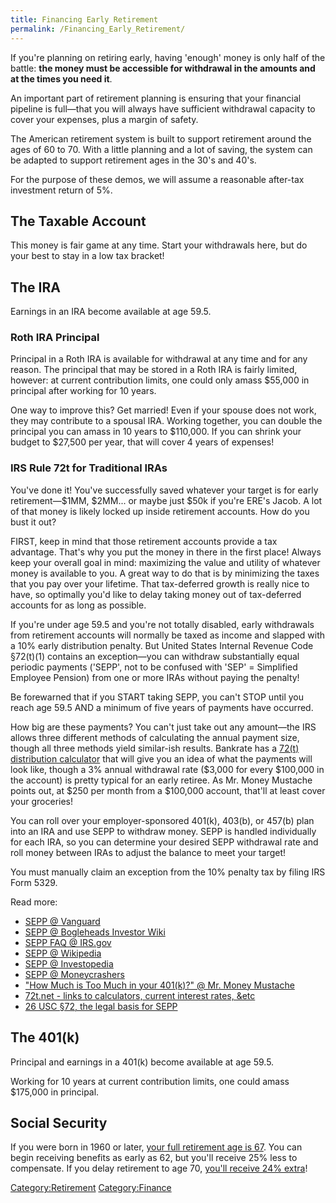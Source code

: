 ```yaml
---
title: Financing Early Retirement
permalink: /Financing_Early_Retirement/
---
```


If you're planning on retiring early, having 'enough' money is only half of the battle: **the money must be accessible for withdrawal in the amounts and at the times you need it**.

An important part of retirement planning is ensuring that your financial pipeline is full—that you will always have sufficient withdrawal capacity to cover your expenses, plus a margin of safety.

The American retirement system is built to support retirement around the ages of 60 to 70. With a little planning and a lot of saving, the system can be adapted to support retirement ages in the 30's and 40's.

For the purpose of these demos, we will assume a reasonable after-tax investment return of 5%.

The Taxable Account
-------------------

This money is fair game at any time. Start your withdrawals here, but do your best to stay in a low tax bracket!

The IRA
-------

Earnings in an IRA become available at age 59.5.

### Roth IRA Principal

Principal in a Roth IRA is available for withdrawal at any time and for any reason. The principal that may be stored in a Roth IRA is fairly limited, however: at current contribution limits, one could only amass $55,000 in principal after working for 10 years.

One way to improve this? Get married! Even if your spouse does not work, they may contribute to a spousal IRA. Working together, you can double the principal you can amass in 10 years to $110,000. If you can shrink your budget to $27,500 per year, that will cover 4 years of expenses!

### IRS Rule 72t for Traditional IRAs

You've done it! You've successfully saved whatever your target is for early retirement—$1MM, $2MM... or maybe just $50k if you're ERE's Jacob. A lot of that money is likely locked up inside retirement accounts. How do you bust it out?

FIRST, keep in mind that those retirement accounts provide a tax advantage. That's why you put the money in there in the first place! Always keep your overall goal in mind: maximizing the value and utility of whatever money is available to you. A great way to do that is by minimizing the taxes that you pay over your lifetime. That tax-deferred growth is really nice to have, so optimally you'd like to delay taking money out of tax-deferred accounts for as long as possible.

If you're under age 59.5 and you're not totally disabled, early withdrawals from retirement accounts will normally be taxed as income and slapped with a 10% early distribution penalty. But United States Internal Revenue Code §72(t)(1) contains an exception—you can withdraw substantially equal periodic payments ('SEPP', not to be confused with 'SEP' = Simplified Employee Pension) from one or more IRAs without paying the penalty!

Be forewarned that if you START taking SEPP, you can't STOP until you reach age 59.5 AND a minimum of five years of payments have occurred.

How big are these payments? You can't just take out any amount—the IRS allows three different methods of calculating the annual payment size, though all three methods yield similar-ish results. Bankrate has a [72(t) distribution calculator](http://www.bankrate.com/calculators/retirement/72-t-distribution-calculator.aspx) that will give you an idea of what the payments will look like, though a 3% annual withdrawal rate ($3,000 for every $100,000 in the account) is pretty typical for an early retiree. As Mr. Money Mustache points out, at $250 per month from a $100,000 account, that'll at least cover your groceries!

You can roll over your employer-sponsored 401(k), 403(b), or 457(b) plan into an IRA and use SEPP to withdraw money. SEPP is handled individually for each IRA, so you can determine your desired SEPP withdrawal rate and roll money between IRAs to adjust the balance to meet your target!

You must manually claim an exception from the 10% penalty tax by filing IRS Form 5329.

Read more:

-   [SEPP @ Vanguard](https://personal.vanguard.com/pdf/s164.pdf)
-   [SEPP @ Bogleheads Investor Wiki](http://www.bogleheads.org/wiki/Substantially_equal_periodic_payments)
-   [SEPP FAQ @ IRS.gov](http://www.irs.gov/Retirement-Plans/Retirement-Plans-FAQs-regarding-Substantially-Equal-Periodic-Payments)
-   [SEPP @ Wikipedia](https://en.wikipedia.org/wiki/Substantially_equal_periodic_payments)
-   [SEPP @ Investopedia](http://www.investopedia.com/articles/retirement/02/112602.asp)
-   [SEPP @ Moneycrashers](http://www.moneycrashers.com/substantially-equal-periodic-payments-sepp-72t-rule/)
-   ["How Much is Too Much in your 401(k)?" @ Mr. Money Mustache](http://www.mrmoneymustache.com/2011/11/11/how-much-is-too-much-in-your-401k/)
-   [72t.net - links to calculators, current interest rates, &etc](http://www.72t.net/)
-   [26 USC §72, the legal basis for SEPP](https://www.law.cornell.edu/uscode/text/26/72)

The 401(k)
----------

Principal and earnings in a 401(k) become available at age 59.5.

Working for 10 years at current contribution limits, one could amass $175,000 in principal.

Social Security
---------------

If you were born in 1960 or later, [your full retirement age is 67](http://www.ssa.gov/planners/retire/1960.html). You can begin receiving benefits as early as 62, but you'll receive 25% less to compensate. If you delay retirement to age 70, [you'll receive 24% extra](http://www.ssa.gov/planners/retire/1960-delay.html)!

[Category:Retirement](/Category:Retirement "wikilink") [Category:Finance](/Category:Finance "wikilink")